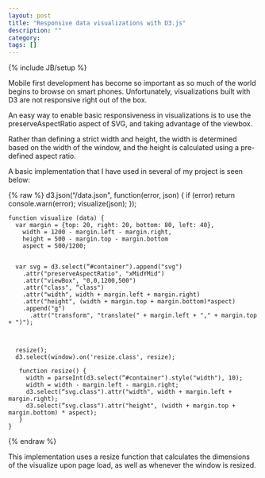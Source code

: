 ```yaml
---
layout: post
title: "Responsive data visualizations with D3.js"
description: ""
category: 
tags: []
---
```

{% include JB/setup %}

Mobile first development has become so important as so much of the world begins to browse on smart phones. Unfortunately, visualizations built with D3 are not responsive right out of the box. 

An easy way to enable basic responsiveness in visualizations is to use the preserveAspectRatio aspect of SVG, and taking advantage of the viewbox. 

Rather than defining a strict width and height, the width is determined based on the width of the window, and the height is calculated using a pre-defined aspect ratio. 

A basic implementation that I have used in several of my project is seen below: 

{% raw %}
	d3.json(“/data.json", function(error, json) {
	  if (error) return console.warn(error);
	  visualize(json);
	});


	function visualize (data) {
	  var margin = {top: 20, right: 20, bottom: 80, left: 40},
	    width = 1200 - margin.left - margin.right,
	    height = 500 - margin.top - margin.bottom
	    aspect = 500/1200;


	  var svg = d3.select(“#container").append("svg")
	    .attr("preserveAspectRatio", "xMidYMid")
	    .attr("viewBox", "0,0,1200,500")
	    .attr("class", “class")
	    .attr("width", width + margin.left + margin.right)
	    .attr("height", (width + margin.top + margin.bottom)*aspect)
	    .append("g")
	      .attr("transform", "translate(" + margin.left + "," + margin.top + ")");



	  resize();
	  d3.select(window).on('resize.class', resize);

	   function resize() {
	     width = parseInt(d3.select(“#container").style("width"), 10);
	     width = width - margin.left - margin.right;
	     d3.select(“svg.class").attr("width", width + margin.left + margin.right);
	     d3.select(“svg.class").attr("height", (width + margin.top + margin.bottom) * aspect);
	   }
	}

{% endraw %}

This implementation uses a resize function that calculates the dimensions of the visualize upon page load, as well as whenever the window is resized. 